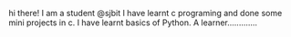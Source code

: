 hi there! I am a student @sjbit
I have learnt c programing and done some mini projects in c.
I have learnt basics of Python.
A learner.............
